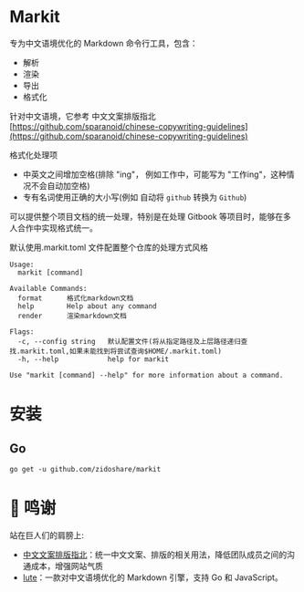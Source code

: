 # Markit

专为中文语境优化的 Markdown 命令行工具，包含：

* 解析
* 渲染
* 导出
* 格式化

针对中文语境，它参考 中文文案排版指北 [https://github.com/sparanoid/chinese-copywriting-guidelines](https://github.com/sparanoid/chinese-copywriting-guidelines)

格式化处理项

* 中英文之间增加空格(排除 "ing"， 例如工作中，可能写为 "工作ing"，这种情况不会自动加空格)
* 专有名词使用正确的大小写(例如 自动将 `github` 转换为 `Github`)

可以提供整个项目文档的统一处理，特别是在处理 Gitbook 等项目时，能够在多人合作中实现格式统一。

默认使用.markit.toml 文件配置整个仓库的处理方式风格

```
Usage:
  markit [command]

Available Commands:
  format      格式化markdown文档
  help        Help about any command
  render      渲染markdown文档

Flags:
  -c, --config string   默认配置文件(将从指定路径及上层路径递归查找.markit.toml,如果未能找到将尝试查询$HOME/.markit.toml)
  -h, --help            help for markit

Use "markit [command] --help" for more information about a command.
```

# 安装

## Go

```
go get -u github.com/zidoshare/markit
```

# 🙏 鸣谢

站在巨人们的肩膀上:

* [中文文案排版指北](https://github.com/sparanoid/chinese-copywriting-guidelines)：统一中文文案、排版的相关用法，降低团队成员之间的沟通成本，增强网站气质
* [lute](https://github.com/8825/lute)：一款对中文语境优化的 Markdown 引擎，支持 Go 和 JavaScript。
